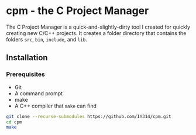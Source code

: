# cpm - the C Project Manager
The C Project Manager is a quick-and-slightly-dirty tool I created for quickly creating new C/C++ projects. It creates a folder directory that contains the folders `src`, `bin`, `include`, and `lib`.

## Installation
### Prerequisites
- Git
- A command prompt
- make
- A C++ compiler that `make` can find

```sh
git clone --recurse-submodules https://github.com/IY314/cpm.git
cd cpm
make
```
